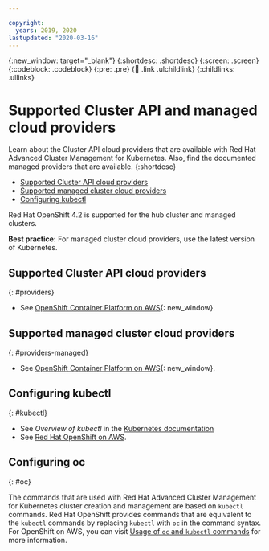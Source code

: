 ```yaml
---

copyright:
  years: 2019, 2020
lastupdated: "2020-03-16"
---
```


{:new_window: target="_blank"}
{:shortdesc: .shortdesc}
{:screen: .screen}
{:codeblock: .codeblock}
{:pre: .pre}
{:child: .link .ulchildlink}
{:childlinks: .ullinks}

# Supported Cluster API and managed cloud providers

Learn about the Cluster API cloud providers that are available with Red Hat Advanced Cluster Management for Kubernetes. Also, find the documented managed providers that are available.
{:shortdesc}

  - [Supported Cluster API cloud providers](#providers)
  - [Supported managed cluster cloud providers](#providers-managed)
  - [Configuring kubectl](#kubectl)

Red Hat OpenShift 4.2 is supported for the hub cluster and managed clusters.

**Best practice:** For managed cluster cloud providers, use the latest version of Kubernetes.

## Supported Cluster API cloud providers
{: #providers} 

- See [OpenShift Container Platform on AWS](https://www.openshift.com/learn/partners/amazon-web-services){: new_window}.

## Supported managed cluster cloud providers
{: #providers-managed}

- See [OpenShift Container Platform on AWS](https://www.openshift.com/learn/partners/amazon-web-services){: new_window}. 

## Configuring kubectl
{: #kubectl} 

- See _Overview of kubectl_ in the [Kubernetes documentation](https://kubernetes.io/docs/reference/kubectl/overview/)
- See [Red Hat OpenShift on AWS](https://www.openshift.com/learn/partners/amazon-web-services).

## Configuring oc
{: #oc} 

The commands that are used with Red Hat Advanced Cluster Management for Kubernetes cluster creation and management are based on `kubectl` commands. Red Hat OpenShift provides commands that are equivalent to the `kubectl` commands by replacing `kubectl` with `oc` in the command syntax. For OpenShift on AWS, you can visit [Usage of `oc` and `kubectl` commands](https://docs.openshift.com/container-platform/4.2/cli_reference/openshift_cli/usage-oc-kubectl.html) for more information.
